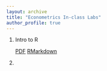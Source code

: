 ```yaml
---
layout: archive
title: "Econometrics In-class Labs"
author_profile: true
---
```

1. Intro to R 
  
   [PDF]() [RMarkdown]()

2. 
